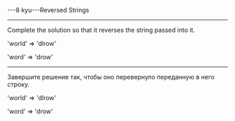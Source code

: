 ---8 kyu---Reversed Strings

---

Complete the solution so that it reverses the string passed into it.

'world'  =>  'dlrow'

'word'   =>  'drow'

---

Завершите решение так, чтобы оно перевернуло переданную в него строку.

'world'  =>  'dlrow'

'word'   =>  'drow'
